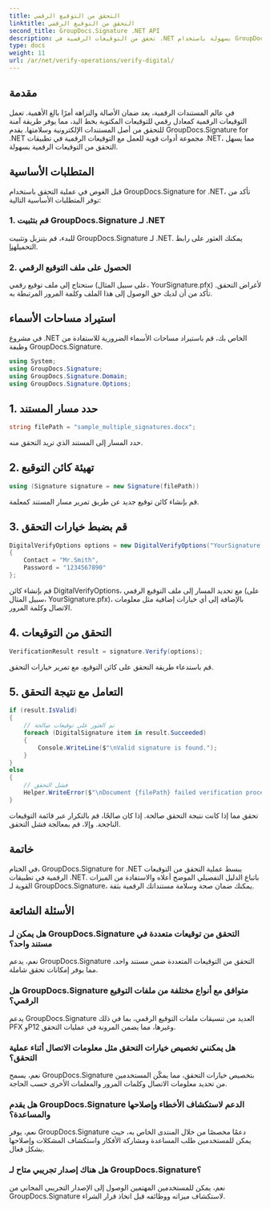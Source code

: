 ```yaml
---
title: التحقق من التوقيع الرقمي
linktitle: التحقق من التوقيع الرقمي
second_title: GroupDocs.Signature .NET API
description: تحقق من التوقيعات الرقمية في .NET بسهولة باستخدام GroupDocs.Signature. ضمان صحة الوثيقة وسلامتها دون عناء.
type: docs
weight: 11
url: /ar/net/verify-operations/verify-digital/
---
```

## مقدمة
في عالم المستندات الرقمية، يعد ضمان الأصالة والنزاهة أمرًا بالغ الأهمية. تعمل التوقيعات الرقمية كمعادل رقمي للتوقيعات المكتوبة بخط اليد، مما يوفر طريقة آمنة للتحقق من أصل المستندات الإلكترونية وسلامتها. يقدم GroupDocs.Signature for .NET مجموعة أدوات قوية للعمل مع التوقيعات الرقمية في تطبيقات .NET، مما يسهل التحقق من التوقيعات الرقمية بسهولة.
## المتطلبات الأساسية
قبل الغوص في عملية التحقق باستخدام GroupDocs.Signature for .NET، تأكد من توفر المتطلبات الأساسية التالية:
### 1. قم بتثبيت GroupDocs.Signature لـ .NET
 للبدء، قم بتنزيل وتثبيت GroupDocs.Signature لـ .NET. يمكنك العثور على رابط التحميل[هنا](https://releases.groupdocs.com/signature/net/).
### 2. الحصول على ملف التوقيع الرقمي
ستحتاج إلى ملف توقيع رقمي (على سبيل المثال، YourSignature.pfx) لأغراض التحقق. تأكد من أن لديك حق الوصول إلى هذا الملف وكلمة المرور المرتبطة به.

## استيراد مساحات الأسماء
في مشروع .NET الخاص بك، قم باستيراد مساحات الأسماء الضرورية للاستفادة من وظيفة GroupDocs.Signature.

```csharp
using System;
using GroupDocs.Signature;
using GroupDocs.Signature.Domain;
using GroupDocs.Signature.Options;
```
## 1. حدد مسار المستند
```csharp
string filePath = "sample_multiple_signatures.docx";
```
حدد المسار إلى المستند الذي تريد التحقق منه.
## 2. تهيئة كائن التوقيع
```csharp
using (Signature signature = new Signature(filePath))
```
قم بإنشاء كائن توقيع جديد عن طريق تمرير مسار المستند كمعلمة.
## 3. قم بضبط خيارات التحقق
```csharp
DigitalVerifyOptions options = new DigitalVerifyOptions("YourSignature.pfx")
{
    Contact = "Mr.Smith",
    Password = "1234567890"
};
```
قم بإنشاء كائن DigitalVerifyOptions، مع تحديد المسار إلى ملف التوقيع الرقمي (على سبيل المثال، YourSignature.pfx)، بالإضافة إلى أي خيارات إضافية مثل معلومات الاتصال وكلمة المرور.
## 4. التحقق من التوقيعات
```csharp
VerificationResult result = signature.Verify(options);
```
قم باستدعاء طريقة التحقق على كائن التوقيع، مع تمرير خيارات التحقق.
## 5. التعامل مع نتيجة التحقق
```csharp
if (result.IsValid)
{
    // تم العثور على توقيعات صالحة
    foreach (DigitalSignature item in result.Succeeded)
    {
        Console.WriteLine($"\nValid signature is found.");
    }
}
else
{
    // فشل التحقق
    Helper.WriteError($"\nDocument {filePath} failed verification process.");
}
```
تحقق مما إذا كانت نتيجة التحقق صالحة. إذا كان صالحًا، قم بالتكرار عبر قائمة التوقيعات الناجحة. وإلا، قم بمعالجة فشل التحقق.

## خاتمة
في الختام، GroupDocs.Signature for .NET يبسط عملية التحقق من التوقيعات الرقمية في تطبيقات .NET. باتباع الدليل التفصيلي الموضح أعلاه والاستفادة من الميزات القوية لـ GroupDocs.Signature، يمكنك ضمان صحة وسلامة مستنداتك الرقمية بثقة.
## الأسئلة الشائعة
### هل يمكن لـ GroupDocs.Signature التحقق من توقيعات متعددة في مستند واحد؟
نعم، يدعم GroupDocs.Signature التحقق من التوقيعات المتعددة ضمن مستند واحد، مما يوفر إمكانات تحقق شاملة.
### هل GroupDocs.Signature متوافق مع أنواع مختلفة من ملفات التوقيع الرقمي؟
يدعم GroupDocs.Signature العديد من تنسيقات ملفات التوقيع الرقمي، بما في ذلك PFX وP12 وغيرها، مما يضمن المرونة في عمليات التحقق.
### هل يمكنني تخصيص خيارات التحقق مثل معلومات الاتصال أثناء عملية التحقق؟
نعم، يسمح GroupDocs.Signature بتخصيص خيارات التحقق، مما يمكّن المستخدمين من تحديد معلومات الاتصال وكلمات المرور والمعلمات الأخرى حسب الحاجة.
### هل يقدم GroupDocs.Signature الدعم لاستكشاف الأخطاء وإصلاحها والمساعدة؟
نعم، يوفر GroupDocs.Signature دعمًا مخصصًا من خلال المنتدى الخاص به، حيث يمكن للمستخدمين طلب المساعدة ومشاركة الأفكار واستكشاف المشكلات وإصلاحها بشكل فعال.
### هل هناك إصدار تجريبي متاح لـ GroupDocs.Signature؟
نعم، يمكن للمستخدمين المهتمين الوصول إلى الإصدار التجريبي المجاني من GroupDocs.Signature لاستكشاف ميزاته ووظائفه قبل اتخاذ قرار الشراء.
